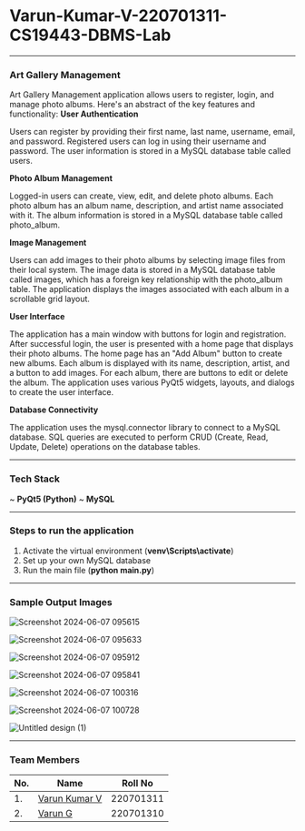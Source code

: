 # Varun-Kumar-V-220701311-CS19443-DBMS-Lab
---

### Art Gallery Management
Art Gallery Management application allows users to register, login, and manage photo albums. Here's an abstract of the key features and functionality:
**User Authentication**

Users can register by providing their first name, last name, username, email, and password.
Registered users can log in using their username and password.
The user information is stored in a MySQL database table called users.

**Photo Album Management**

Logged-in users can create, view, edit, and delete photo albums.
Each photo album has an album name, description, and artist name associated with it.
The album information is stored in a MySQL database table called photo_album.

**Image Management**

Users can add images to their photo albums by selecting image files from their local system.
The image data is stored in a MySQL database table called images, which has a foreign key relationship with the photo_album table.
The application displays the images associated with each album in a scrollable grid layout.

**User Interface**

The application has a main window with buttons for login and registration.
After successful login, the user is presented with a home page that displays their photo albums.
The home page has an "Add Album" button to create new albums.
Each album is displayed with its name, description, artist, and a button to add images.
For each album, there are buttons to edit or delete the album.
The application uses various PyQt5 widgets, layouts, and dialogs to create the user interface.

**Database Connectivity**

The application uses the mysql.connector library to connect to a MySQL database.
SQL queries are executed to perform CRUD (Create, Read, Update, Delete) operations on the database tables.

---

### Tech Stack
~ **PyQt5 (Python)**
~ **MySQL**

---

### Steps to run the application
1. Activate the virtual environment
(**venv\Scripts\activate**)
2. Set up your own MySQL database
3. Run the main file
(**python main.py**)


---

### Sample Output Images
![Screenshot 2024-06-07 095615](https://github.com/VarunK20/Varun-Kumar-V-220701311-CS19443-DBMS-Lab-/assets/167336838/39f4c8a4-e763-4797-bec4-d5c5fdc8d2ee)

![Screenshot 2024-06-07 095633](https://github.com/VarunK20/Varun-Kumar-V-220701311-CS19443-DBMS-Lab-/assets/167336838/2d5043ab-bde9-4410-a935-2f250249fba1)

![Screenshot 2024-06-07 095912](https://github.com/VarunK20/Varun-Kumar-V-220701311-CS19443-DBMS-Lab-/assets/167336838/93390689-ee20-4280-bd67-facc921b762b)

![Screenshot 2024-06-07 095841](https://github.com/VarunK20/Varun-Kumar-V-220701311-CS19443-DBMS-Lab-/assets/167336838/ddf14095-271c-4d14-840d-10aad3d75a3e)

![Screenshot 2024-06-07 100316](https://github.com/VarunK20/Varun-Kumar-V-220701311-CS19443-DBMS-Lab-/assets/167336838/dc9fc208-84ff-4aeb-b1d3-a8eaa452f3ef)

![Screenshot 2024-06-07 100728](https://github.com/VarunK20/Varun-Kumar-V-220701311-CS19443-DBMS-Lab-/assets/167336838/e5f87dad-ad30-4aec-b4ab-06eb98596fde)

![Untitled design (1)](https://github.com/VarunK20/Varun-Kumar-V-220701311-CS19443-DBMS-Lab-/assets/167336838/7c3c68be-53c4-49f1-8dce-454822a7ee2e)

---

### Team Members
| No. | Name | Roll No |
| --- | ---- | ------- |
|1. | [Varun Kumar V](https://github.com/VarunK20) | 220701311 |
|2. | [Varun G](https://github.com/gvarun1609) |220701310|

